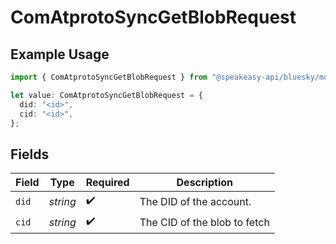 # ComAtprotoSyncGetBlobRequest

## Example Usage

```typescript
import { ComAtprotoSyncGetBlobRequest } from "@speakeasy-api/bluesky/models/operations";

let value: ComAtprotoSyncGetBlobRequest = {
  did: "<id>",
  cid: "<id>",
};
```

## Fields

| Field                        | Type                         | Required                     | Description                  |
| ---------------------------- | ---------------------------- | ---------------------------- | ---------------------------- |
| `did`                        | *string*                     | :heavy_check_mark:           | The DID of the account.      |
| `cid`                        | *string*                     | :heavy_check_mark:           | The CID of the blob to fetch |